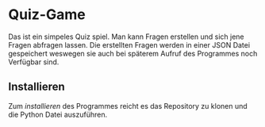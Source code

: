 # Quiz-Game

Das ist ein simpeles Quiz spiel. Man kann Fragen erstellen und sich jene Fragen abfragen lassen. Die erstellten Fragen werden in einer JSON Datei gespeichert weswegen sie auch bei späterem Aufruf des Programmes noch Verfügbar sind.

## Installieren

Zum *installieren* des Programmes reicht es das Repository zu klonen und die Python Datei auszuführen.
